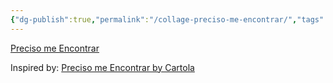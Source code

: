 ```yaml
---
{"dg-publish":true,"permalink":"/collage-preciso-me-encontrar/","tags":["c/music","c/series","c/door","c/orange","c/flat-background","c/compass","c/magnifying-glass","c/printed","c/exibition","c/kingston","c/Cartola"],"created":"2024-01-02T20:14:04.824-05:00","updated":"2024-01-03T17:48:49.294-05:00"}
---
```



[Preciso me Encontrar](https://www.instagram.com/p/CE5MdhkBVtI/)

Inspired by: [Preciso me Encontrar by Cartola](https://youtu.be/Q5gfyKYMq6g?si=FXJuBS0Z3VUOFARw)

